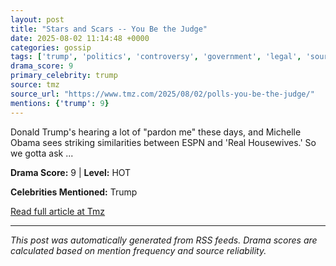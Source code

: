 ```yaml
---
layout: post
title: "Stars and Scars -- You Be the Judge"
date: 2025-08-02 11:14:48 +0000
categories: gossip
tags: ['trump', 'politics', 'controversy', 'government', 'legal', 'source-tmz', 'drama-hot']
drama_score: 9
primary_celebrity: trump
source: tmz
source_url: "https://www.tmz.com/2025/08/02/polls-you-be-the-judge/"
mentions: {'trump': 9}
---
```


Donald Trump's hearing a lot of "pardon me" these days, and Michelle Obama sees striking similarities between ESPN and 'Real Housewives.' So we gotta ask ...

**Drama Score:** 9 | **Level:** HOT

**Celebrities Mentioned:** Trump

[Read full article at Tmz](https://www.tmz.com/2025/08/02/polls-you-be-the-judge/)

---
*This post was automatically generated from RSS feeds. Drama scores are calculated based on mention frequency and source reliability.*
